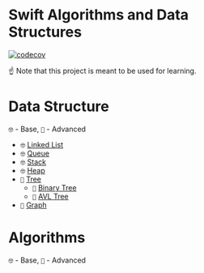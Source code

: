# Swift Algorithms and Data Structures
[![codecov](https://codecov.io.svg)](https://codecov.io)

☝ Note that this project is meant to be used for learning.

# Data Structure

`🤓` - Base, `🥸` - Advanced

* `🤓` [Linked List](data-structures/linked-list)
* `🤓` [Queue](src/data-structures/queue)
* `🤓` [Stack](src/data-structures/stack)
* `🤓` [Heap](src/data-structures/heap)
* `🥸` [Tree](src/data-structures/trie)
  * `🥸` [Binary Tree](src/data-structures/tree/binary-search-tree)
  * `🥸` [AVL Tree](src/data-structures/tree/avl-tree)
* `🥸` [Graph](src/data-structures/graph)

# Algorithms

`🤓` - Base, `🥸` - Advanced
